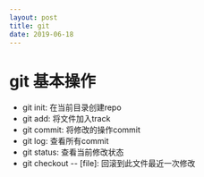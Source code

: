 ```yaml
---
layout: post
title: git
date: 2019-06-18
---
```


# git 基本操作

- git init: 在当前目录创建repo
- git add: 将文件加入track
- git commit: 将修改的操作commit
- git log: 查看所有commit
- git status: 查看当前修改状态
- git checkout -- [file]: 回滚到此文件最近一次修改
